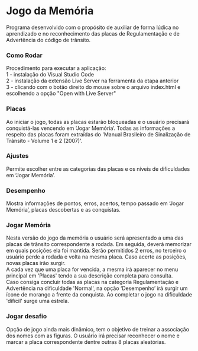 # Jogo da Memória
Programa desenvolvido com o propósito de auxiliar de forma lúdica no aprendizado e no reconhecimento das placas de Regulamentação e de Advertência do código de trânsito.</br>

### Como Rodar
Procedimento para executar a aplicação:</br> 
1 - instalação do Visual Studio Code</br> 
2 - instalação da extensão Live Server na ferramenta da etapa anterior</br> 
3 - clicando com o botão direito do mouse sobre o arquivo index.html e escolhendo a opção "Open with Live Server"</br> 

### Placas
Ao iniciar o jogo, todas as placas estarão bloqueadas e o usuário precisará conquistá-las vencendo em ‘Jogar Memória’. Todas as informações a respeito das placas foram extraídas do 'Manual Brasileiro de Sinalização de Trânsito - Volume 1 e 2 (2007)'.</br> 

### Ajustes
Permite escolher entre as categorias das placas e os níveis de dificuldades em ‘Jogar Memória’.

### Desempenho
Mostra informações de pontos, erros, acertos, tempo passado em ‘Jogar Memória’, placas descobertas e as conquistas. 

### Jogar Memória 
Nesta versão do jogo da memória o usuário será apresentado a uma das placas de trânsito correspondente a rodada. Em seguida, deverá memorizar em quais posições ela foi mantida. Serão permitidos 2 erros, no terceiro o usuário perde a rodada e volta na mesma placa. Caso acerte as posições, novas placas irão surgir.</br>
A cada vez que uma placa for vencida, a mesma irá aparecer no menu principal em 'Placas' tendo a sua descrição completa para consulta.</br>
Caso consiga concluir todas as placas na categoria Regulamentação e Advertência na dificuldade 'Normal', na opção ‘Desempenho’ irá surgir um ícone de morango a frente da conquista. Ao completar o jogo na dificuldade 'difícil' surge uma estrela.</br>

### Jogar desafio 
Opção de jogo ainda mais dinâmico, tem o objetivo de treinar a associação dos nomes com as figuras. O usuário irá precisar reconhecer o nome e marcar a placa correspondente dentre outras 8 placas aleatórias.</br> 
